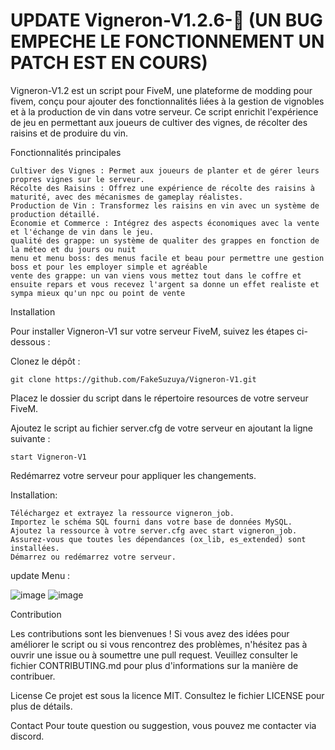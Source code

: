 # UPDATE Vigneron-V1.2.6-🍇 (UN BUG EMPECHE LE FONCTIONNEMENT UN PATCH EST EN COURS)
Vigneron-V1.2 est un script pour FiveM, une plateforme de modding pour fivem, conçu pour ajouter des fonctionnalités liées à la gestion de vignobles et à la production de vin dans votre serveur. Ce script enrichit l'expérience de jeu en permettant aux joueurs de cultiver des vignes, de récolter des raisins et de produire du vin.

Fonctionnalités principales

    Cultiver des Vignes : Permet aux joueurs de planter et de gérer leurs propres vignes sur le serveur.
    Récolte des Raisins : Offrez une expérience de récolte des raisins à maturité, avec des mécanismes de gameplay réalistes.
    Production de Vin : Transformez les raisins en vin avec un système de production détaillé.
    Économie et Commerce : Intégrez des aspects économiques avec la vente et l'échange de vin dans le jeu. 
    qualité des grappe: un système de qualiter des grappes en fonction de la méteo et du jours ou nuit
    menu et menu boss: des menus facile et beau pour permettre une gestion boss et pour les employer simple et agréable
    vente des grappe: un van viens vous mettez tout dans le coffre et ensuite repars et vous recevez l'argent sa donne un effet realiste et sympa mieux qu'un npc ou point de vente
    
Installation

Pour installer Vigneron-V1 sur votre serveur FiveM, suivez les étapes ci-dessous :

Clonez le dépôt :


    git clone https://github.com/FakeSuzuya/Vigneron-V1.git
Placez le dossier du script dans le répertoire resources de votre serveur FiveM.

Ajoutez le script au fichier server.cfg de votre serveur en ajoutant la ligne suivante :


    start Vigneron-V1
Redémarrez votre serveur pour appliquer les changements.

Installation:

    Téléchargez et extrayez la ressource vigneron_job.
    Importez le schéma SQL fourni dans votre base de données MySQL.
    Ajoutez la ressource à votre server.cfg avec start vigneron_job.
    Assurez-vous que toutes les dépendances (ox_lib, es_extended) sont installées.
    Démarrez ou redémarrez votre serveur.



 update Menu :

![image](https://github.com/user-attachments/assets/f6d7661d-da84-4545-a9d4-9a21dad7c1ae)
![image](https://github.com/user-attachments/assets/a599ba3f-a824-42da-937b-4bf6e06693ab)







Contribution

Les contributions sont les bienvenues ! Si vous avez des idées pour améliorer le script ou si vous rencontrez des problèmes, n'hésitez pas à ouvrir une issue ou à soumettre une pull request. Veuillez consulter le fichier CONTRIBUTING.md pour plus d'informations sur la manière de contribuer.

License
Ce projet est sous la licence MIT. Consultez le fichier LICENSE pour plus de détails.

Contact
Pour toute question ou suggestion, vous pouvez me contacter via discord.
